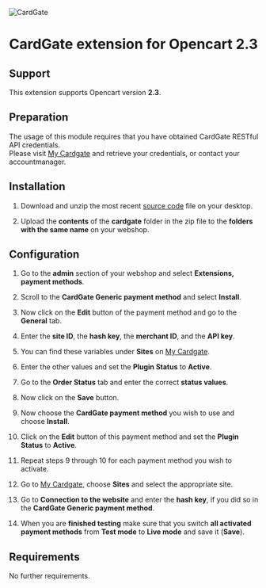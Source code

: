 ![CardGate](https://cdn.curopayments.net/thumb/200/logos/cardgate.png)

# CardGate extension for Opencart 2.3

## Support

This extension supports Opencart version **2.3**.

## Preparation

The usage of this module requires that you have obtained CardGate RESTful API credentials.  
Please visit [My Cardgate](https://my.cardgate.com/) and retrieve your credentials, or contact your accountmanager.

## Installation

1. Download and unzip the most recent [source code](https://github.com/cardgate/opencart23/releases/) file on your desktop.

2. Upload the **contents** of the **cardgate** folder in the zip file to the **folders with the same name** on your webshop.

## Configuration

1. Go to the **admin** section of your webshop and select **Extensions, payment methods**.  

2. Scroll to the **CardGate Generic payment method** and select **Install**.  

3. Now click on the **Edit** button of the payment method and go to the **General** tab. 

4. Enter the **site ID**, the **hash key**, the **merchant ID**, and the **API key**.  

5. You can find these variables under **Sites** on [My Cardgate](https://my.cardgate.com/).  

6. Enter the other values and set the **Plugin Status** to **Active**.  

7. Go to the **Order Status** tab and enter the correct **status values**.  

8. Now click on the **Save** button.  

9. Now choose the **CardGate payment method** you wish to use and choose **Install**.  

10. Click on the **Edit** button of this payment method and set the **Plugin Status** to **Active**.

11. Repeat steps 9 through 10 for each payment method you wish to activate.

12. Go to [My Cardgate](https://my.cardgate.com/), choose **Sites** and select the appropriate site.  
 
13. Go to **Connection to the website** and enter the **hash key**, if you did so in the **CardGate Generic payment method**.

14. When you are **finished testing** make sure that you switch **all activated payment methods** from **Test mode** to **Live mode** and save it (**Save**).

## Requirements

No further requirements.
